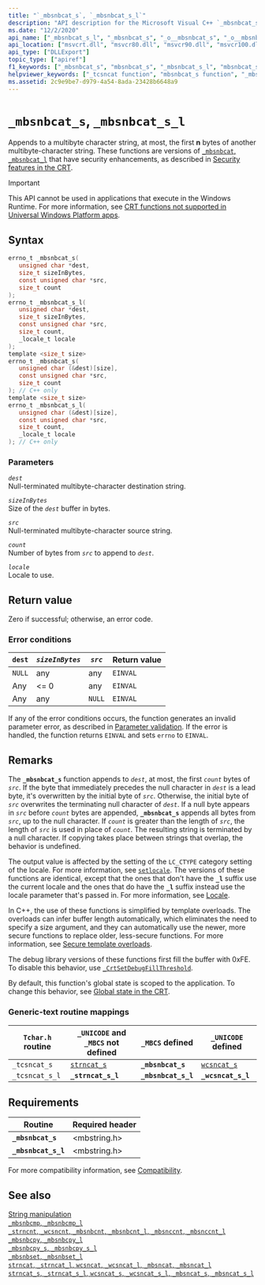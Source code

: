 ```yaml
---
title: "`_mbsnbcat_s`, `_mbsnbcat_s_l`"
description: "API description for the Microsoft Visual C++ `_mbsnbcat_s`, and `_mbsnbcat_s_l` functions"
ms.date: "12/2/2020"
api_name: ["_mbsnbcat_s_l", "_mbsnbcat_s", "_o__mbsnbcat_s", "_o__mbsnbcat_s_l"]
api_location: ["msvcrt.dll", "msvcr80.dll", "msvcr90.dll", "msvcr100.dll", "msvcr100_clr0400.dll", "msvcr110.dll", "msvcr110_clr0400.dll", "msvcr120.dll", "msvcr120_clr0400.dll", "ucrtbase.dll", "api-ms-win-crt-multibyte-l1-1-0.dll"]
api_type: ["DLLExport"]
topic_type: ["apiref"]
f1_keywords: ["_mbsnbcat_s", "mbsnbcat_s", "_mbsnbcat_s_l", "mbsnbcat_s_l"]
helpviewer_keywords: ["_tcsncat function", "mbsnbcat_s function", "_mbsnbcat_s function", "_mbsnbcat_s_l function", "_tcsncat_s_l function", "tcsncat_s_l function", "mbsnbcat_s_l function", "tcsncat function"]
ms.assetid: 2c9e9be7-d979-4a54-8ada-23428b6648a9
---
```

# `_mbsnbcat_s`, `_mbsnbcat_s_l`

Appends to a multibyte character string, at most, the first **n** bytes of another multibyte-character string. These functions are versions of [`_mbsnbcat`, `_mbsnbcat_l`](mbsnbcat-mbsnbcat-l.md) that have security enhancements, as described in [Security features in the CRT](../security-features-in-the-crt.md).

> [!IMPORTANT]
> This API cannot be used in applications that execute in the Windows Runtime. For more information, see [CRT functions not supported in Universal Windows Platform apps](../../cppcx/crt-functions-not-supported-in-universal-windows-platform-apps.md).

## Syntax

```C
errno_t _mbsnbcat_s(
   unsigned char *dest,
   size_t sizeInBytes,
   const unsigned char *src,
   size_t count
);
errno_t _mbsnbcat_s_l(
   unsigned char *dest,
   size_t sizeInBytes,
   const unsigned char *src,
   size_t count,
   _locale_t locale
);
template <size_t size>
errno_t _mbsnbcat_s(
   unsigned char (&dest)[size],
   const unsigned char *src,
   size_t count
); // C++ only
template <size_t size>
errno_t _mbsnbcat_s_l(
   unsigned char (&dest)[size],
   const unsigned char *src,
   size_t count,
   _locale_t locale
); // C++ only
```

### Parameters

*`dest`*\
Null-terminated multibyte-character destination string.

*`sizeInBytes`*\
Size of the *`dest`* buffer in bytes.

*`src`*\
Null-terminated multibyte-character source string.

*`count`*\
Number of bytes from *`src`* to append to *`dest`*.

*`locale`*\
Locale to use.

## Return value

Zero if successful; otherwise, an error code.

### Error conditions

| **`dest`** | *`sizeInBytes`* | *`src`* | Return value |
|---|---|---|---|
| `NULL` | any | any | `EINVAL` |
| Any | <= 0 | any | `EINVAL` |
| Any | any | `NULL` | `EINVAL` |

If any of the error conditions occurs, the function generates an invalid parameter error, as described in [Parameter validation](../parameter-validation.md). If the error is handled, the function returns `EINVAL` and sets `errno` to `EINVAL`.

## Remarks

The **`_mbsnbcat_s`** function appends to *`dest`*, at most, the first *`count`* bytes of *`src`*. If the byte that immediately precedes the null character in *`dest`* is a lead byte, it's overwritten by the initial byte of *`src`*. Otherwise, the initial byte of *`src`* overwrites the terminating null character of *`dest`*. If a null byte appears in *`src`* before *`count`* bytes are appended, **`_mbsnbcat_s`** appends all bytes from *`src`*, up to the null character. If *`count`* is greater than the length of *`src`*, the length of *`src`* is used in place of *`count`*. The resulting string is terminated by a null character. If copying takes place between strings that overlap, the behavior is undefined.

The output value is affected by the setting of the `LC_CTYPE` category setting of the locale. For more information, see [`setlocale`](setlocale-wsetlocale.md). The versions of these functions are identical, except that the ones that don't have the **`_l`** suffix use the current locale and the ones that do have the **`_l`** suffix instead use the locale parameter that's passed in. For more information, see [Locale](../locale.md).

In C++, the use of these functions is simplified by template overloads. The overloads can infer buffer length automatically, which eliminates the need to specify a size argument, and they can automatically use the newer, more secure functions to replace older, less-secure functions. For more information, see [Secure template overloads](../secure-template-overloads.md).

The debug library versions of these functions first fill the buffer with 0xFE. To disable this behavior, use [`_CrtSetDebugFillThreshold`](crtsetdebugfillthreshold.md).

By default, this function's global state is scoped to the application. To change this behavior, see [Global state in the CRT](../global-state.md).

### Generic-text routine mappings

| `Tchar.h` routine | `_UNICODE` and `_MBCS` not defined | `_MBCS` defined | `_UNICODE` defined |
|---|---|---|---|
| `_tcsncat_s` | [`strncat_s`](strncat-s-strncat-s-l-wcsncat-s-wcsncat-s-l-mbsncat-s-mbsncat-s-l.md) | **`_mbsnbcat_s`** | [`wcsncat_s`](strncat-s-strncat-s-l-wcsncat-s-wcsncat-s-l-mbsncat-s-mbsncat-s-l.md) |
| `_tcsncat_s_l` | **`_strncat_s_l`** | **`_mbsnbcat_s_l`** | **`_wcsncat_s_l`** |

## Requirements

| Routine | Required header |
|---|---|
| **`_mbsnbcat_s`** | \<mbstring.h> |
| **`_mbsnbcat_s_l`** | \<mbstring.h> |

For more compatibility information, see [Compatibility](../compatibility.md).

## See also

[String manipulation](../string-manipulation-crt.md)\
[`_mbsnbcmp`, `_mbsnbcmp_l`](mbsnbcmp-mbsnbcmp-l.md)\
[`_strncnt`, `_wcsncnt`, `_mbsnbcnt`, `_mbsnbcnt_l`, `_mbsnccnt`, `_mbsnccnt_l`](strncnt-wcsncnt-mbsnbcnt-mbsnbcnt-l-mbsnccnt-mbsnccnt-l.md)\
[`_mbsnbcpy`, `_mbsnbcpy_l`](mbsnbcpy-mbsnbcpy-l.md)\
[`_mbsnbcpy_s`, `_mbsnbcpy_s_l`](mbsnbcpy-s-mbsnbcpy-s-l.md)\
[`_mbsnbset`, `_mbsnbset_l`](mbsnbset-mbsnbset-l.md)\
[`strncat`, `_strncat_l`, `wcsncat`, `_wcsncat_l`, `_mbsncat`, `_mbsncat_l`](strncat-strncat-l-wcsncat-wcsncat-l-mbsncat-mbsncat-l.md)\
[`strncat_s`, `_strncat_s_l`, `wcsncat_s`, `_wcsncat_s_l`, `_mbsncat_s`, `_mbsncat_s_l`](strncat-s-strncat-s-l-wcsncat-s-wcsncat-s-l-mbsncat-s-mbsncat-s-l.md)
